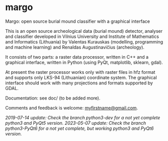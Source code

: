 # margo
Margo: open source burial mound classifier with a graphical interface

This is an open source archeological data (burial mound) detector, analyser and classifier developed in Vilnius University and
Institute of Mathematics and Informatics (Lithuania) by Valentas Kurauskas (modelling, programming and machine learning) and Renaldas Augustinavičius (archeology). 

It consists of two parts: a raster data processor, written in C++ and a graphical interface, written in Python (using PyQt, matplotlib, sklearn, gdal).

At present the raster processor works only with raster files in hfz format and supports only LKS-94 (Lithuanian) coordinate system. The graphical interface should work with many projections and formats supported by GDAL. 

Documentation: see doc/ (to be added more).

Comments and feedback is welcome: myfirstname@gmail.com.

*2019-07-14 update: Check the branch python3-dev for a not yet complete python3 and PyQt5 version.*
*2023-05-07 update: Check the branch python3-PyQt6 for a not yet complete, but working python3 and PyQt6 version.*
